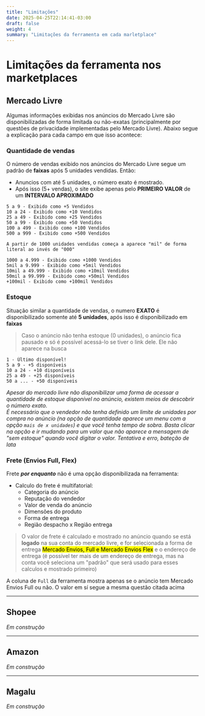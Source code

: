 ```yaml
---
title: "Limitações"
date: 2025-04-25T22:14:41-03:00
draft: false
weight: 4
summary: "Limitações da ferramenta em cada marletplace"
---
```


# Limitações da ferramenta nos marketplaces


## Mercado Livre

Algumas informações exibidas nos anúncios do Mercado Livre são disponibilizadas de forma limitada ou não-exatas (principalmente por questões de privacidade implementadas pelo Mercado Livre). Abaixo segue a explicação para cada campo em que isso acontece:

### Quantidade de vendas

O número de vendas exibido nos anúncios do Mercado Livre segue um padrão de **faixas** após 5 unidades vendidas. Então:

- Anuncios com até 5 unidades, o número exato é mostrado.
- Após isso (5+ vendas), o site exibe apenas pelo **PRIMEIRO VALOR** de um **INTERVALO APROXIMADO**

```code
5 a 9 - Exibido como +5 Vendidos
10 a 24 - Exibido como +10 Vendidos
25 a 49 - Exibido como +25 Vendidos
50 a 99 - Exibido como +50 Vendidos
100 a 499 - Exibido como +100 Vendidos
500 a 999 - Exibido como +500 Vendidos

A partir de 1000 unidades vendidas começa a aparece "mil" de forma literal ao invés de "000"

1000 a 4.999 - Exibido como +1000 Vendidos
5mil a 9.999 - Exibido como +5mil Vendidos
10mil a 49.999 - Exibido como +10mil Vendidos
50mil a 99.999 - Exibido como +50mil Vendidos
+100mil - Exibido como +100mil Vendidos
```
### Estoque

Situação similar a quantidade de vendas, o numero **EXATO** é disponibilizado somente até **5 unidades**, após isso é disponibilizado em **faixas**

> Caso o anúncio não tenha estoque (0 unidades), o anúncio fica pausado e só é possível acessá-lo se tiver o link dele. Ele não aparece na busca


```code
1 - Último disponível!
5 a 9 - +5 disponíveis
10 a 24 - +10 disponíveis
25 a 49 - +25 disponíveis
50 a ... - +50 disponíveis
```

*Apesar do mercado livre não disponibilizar uma forma de acessar a quantidade de estoque disponível no anúncio, existem meios de descobrir o número exato.<br>É necessário que o vendedor não tenha definido um limite de unidades por compra no anúncio (na opção de quantidade aparece um menu com a opção `mais de x unidades`) e que você tenha tempo de sobra. Basta clicar na opção e ir mudando para um valor que não aparece a mensagem de "sem estoque" quando você digitar o valor. Tentativa e erro, bateção de lata*

### Frete (Envios Full, Flex)

Frete ***por enquanto*** não é uma opção disponibilizada na ferramenta:

- Calculo do frete é multifatorial:
    - Categoria do anúncio
    - Reputação do vendedor
    - Valor de venda do anúncio
    - Dimensões do produto
    - Forma de entrega
    - Região despacho x Região entrega


> O valor de frete é calculado e mostrado no anúncio quando se está **logado** na sua conta do mercado livre, e for selecionada a forma de entrega <mark>Mercado Envios, Full e Mercado Envios Flex</mark> e o endereço de entrega (é possível ter mais de um endereço de entrega, mas na conta você seleciona um "padrão" que será usado para esses calculos e mostrado primeiro)

A coluna de `Full` da ferramenta mostra apenas se o anúncio tem Mercado Envios Full ou não. O valor em sí segue a mesma questão citada acima

---

## Shopee

*Em construção*

---

## Amazon

*Em construção*

---

## Magalu

*Em construção*